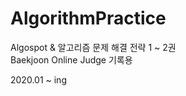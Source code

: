 # AlgorithmPractice

Algospot & 알고리즘 문제 해결 전략 1 ~ 2권 <br>
Baekjoon Online Judge 기록용 <br>

2020.01 ~ ing
